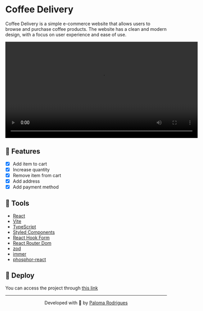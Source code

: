 # Coffee Delivery

Coffee Delivery is a simple e-commerce website that allows users to browse and purchase coffee products. The website has a clean and modern design, with a focus on user experience and ease of use.

<video width="600" controls controlsList="nodownload noplaybackrate">
  <source src="./public/preview.mp4" type="video/mp4" />
  Your browser does not support the video tag.
</video>

## 🔨 Features

- [x] Add item to cart
- [x] Increase quantity
- [x] Remove item from cart
- [x] Add address
- [x] Add payment method

## 🧪 Tools

- [React](https://react.dev/)
- [Vite](https://vitejs.dev/)
- [TypeScript](https://www.typescriptlang.org/)
- [Styled Components](https://styled-components.com/)
- [React Hook Form](https://react-hook-form.com/)
- [React Router Dom](https://www.npmjs.com/package/react-router-dom)
- [zod](https://zod.dev/)
- [immer](https://immerjs.github.io/immer/)
- [phosphor-react](https://phosphoricons.com/)

## 🚀 Deploy

You can access the project through [this link](https://coffee-delivery-palomarodrigs-projects.vercel.app/)

---

<p align="center">Developed with 💜 by <a href="https://www.linkedin.com/in/palomarodrigs" target="_blank">Paloma Rodrigues</a></p>
